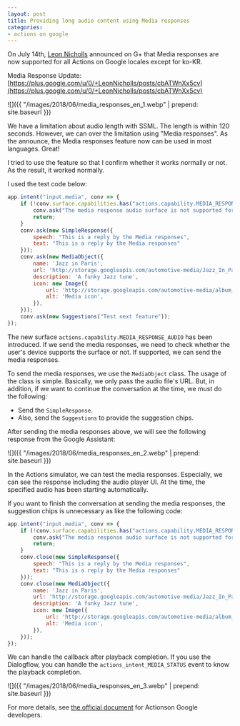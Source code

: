 ```yaml
---
layout: post
title: Providing long audio content using Media responses
categories:
- actions on google
---
```


On July 14th, [Leon Nicholls](https://plus.google.com/u/0/+LeonNicholls) announced on G+ that Media responses are now
supported for all Actions on Google locales except for ko-KR.

Media Response Update: [https://plus.google.com/u/0/+LeonNicholls/posts/cbATWnXx5cv](https://plus.google.com/u/0/+LeonNicholls/posts/cbATWnXx5cv)

![]({{ "/images/2018/06/media_responses_en_1.webp" | prepend: site.baseurl }})

We have a limitation about audio length with SSML. The length is within 120 seconds. However, we can over the limitation using "Media responses". As the announce, the Media responses feature now can be used in most languages. Great!

I tried to use the feature so that I confirm whether it works normally or not. As the result, it worked normally.

I used the test code below:

```js
app.intent("input.media", conv => {
    if (!conv.surface.capabilities.has("actions.capability.MEDIA_RESPONSE_AUDIO")) {
        conv.ask("The media response audio surface is not supported for the user's device.");
        return;
    }
    conv.ask(new SimpleResponse({
        speech: "This is a reply by the Media responses",
        text: "This is a reply by the Media responses"
    }));
    conv.ask(new MediaObject({
        name: 'Jazz in Paris',
        url: 'http://storage.googleapis.com/automotive-media/Jazz_In_Paris.mp3',
        description: 'A funky Jazz tune',
        icon: new Image({
            url: 'http://storage.googleapis.com/automotive-media/album_art.jpg',
            alt: 'Media icon',
        }),
    }));
    conv.ask(new Suggestions("Test next feature"));
});
```

The new surface `actions.capability.MEDIA_RESPONSE_AUDIO` has been introduced. If we send the media responses, we need
to check whether the user's device supports the surface or not. If supported, we can send the media responses.

To send the media responses, we use the `MediaObject` class. The usage of the class is simple. Basically, we only
pass the audio file's URL. But, in addition, if we want to continue the conversation at the time, we must do the
following:

* Send the `SimpleResponse`.
* Also, send the `Suggestions` to provide the suggestion chips.

After sending the media responses above, we will see the following response from the Google Assistant:

![]({{ "/images/2018/06/media_responses_en_2.webp" | prepend: site.baseurl }})

In the Actions simulator, we can test the media responses. Especially, we can see the response including the audio
player UI. At the time, the specified audio has been starting automatically.

If you want to finish the conversation at sending the media responses, the suggestion chips is unnecessary as like the
following code:

```js
app.intent("input.media", conv => {
    if (!conv.surface.capabilities.has("actions.capability.MEDIA_RESPONSE_AUDIO")) {
        conv.ask("The media response audio surface is not supported for the user's device.");
        return;
    }
    conv.close(new SimpleResponse({
        speech: "This is a reply by the Media responses",
        text: "This is a reply by the Media responses"
    }));
    conv.close(new MediaObject({
        name: 'Jazz in Paris',
        url: 'http://storage.googleapis.com/automotive-media/Jazz_In_Paris.mp3',
        description: 'A funky Jazz tune',
        icon: new Image({
            url: 'http://storage.googleapis.com/automotive-media/album_art.jpg',
            alt: 'Media icon',
        }),
    }));
});
```

We can handle the callback after playback completion. If you use the Dialogflow, you can handle the
`actions_intent_MEDIA_STATUS` event to know the playback completion.

![]({{ "/images/2018/06/media_responses_en_3.webp" | prepend: site.baseurl }})

For more details, see [the official document](https://developers.google.com/actions/assistant/responses#media_responses) for Actionson Google developers.
